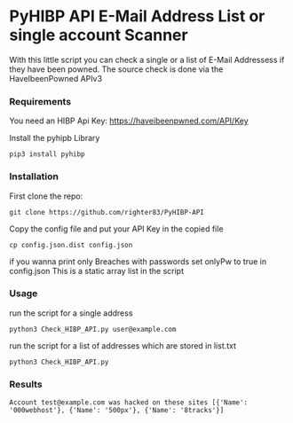 # PyHIBP API E-Mail Address List or single account Scanner
With this little script you can check a single or a list of E-Mail Addressess if they have been powned.
The source check is done via the HaveIbeenPowned APIv3

### Requirements
You need an HIBP Api Key: https://haveibeenpwned.com/API/Key

Install the pyhipb Library
```
pip3 install pyhibp
```

### Installation
First clone the repo:
```
git clone https://github.com/righter83/PyHIBP-API
```

Copy the config file and put your API Key in the copied file
```
cp config.json.dist config.json
```

if you wanna print only Breaches with passwords set onlyPw to true in config.json
This is a static array list in the script

### Usage
run the script for a single address
```
python3 Check_HIBP_API.py user@example.com
```

run the script for a list of addresses which are stored in list.txt
```
python3 Check_HIBP_API.py
```


### Results
```
Account test@example.com was hacked on these sites [{'Name': '000webhost'}, {'Name': '500px'}, {'Name': '8tracks'}]
```

